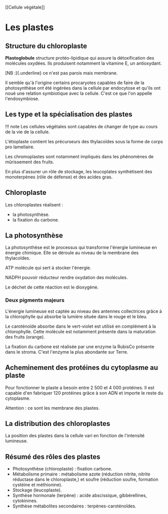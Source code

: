 [[Cellule végétale]]

# Les plastes

## Structure du chloroplaste

__Plastoglobule__ structure protéo-lipidique qui assure la détoxification des molécules oxydées. Ils produisent notamment la vitamine E, un antioxydant.

[NB :]{.underline} ce n'est pas parois mais membrane.

Il semble qu'à l'origine certains procaryotes capables de faire de la photosynthèse ont été ingérées dans la cellule par endocytose et qu'ils ont noué une relation symbiotique avec la cellule. C'est ce que l'on appelle l'endosymbiose.

## Les type et la spécialisation des plastes

!!! note
    Les cellules végétales sont capables de changer de type au cours de la vie de la cellule.

L'étioplaste contient les précurseurs des thylacoïdes sous la forme de corps pro lamellaire.

Les chromoplastes sont notamment impliqués dans les phénomènes de mûrissement des fruits.

En plus d'assurer un rôle de stockage, les leucoplates synthétisent des monoterpènes (rôle de défense) et des acides gras.

## Chloroplaste

Les chloroplastes réalisent :

* la photosynthèse.
* la fixation du carbone.

## La photosynthèse

La photosynthèse est le processus qui transforme l'énergie lumineuse en énergie chimique. Elle se déroule au niveau de la membrane des thylacoïdes.

ATP molécule qui sert à stocker l'énergie.

NADPH pouvoir réducteur rendre oxydation des molécules.

Le déchet de cette réaction est le dioxygène.

### Deux pigments majeurs

L'énergie lumineuse est captée au niveau des antennes collectrices grâce à la chlorophylle qui absorbe la lumière située dans le rouge et le bleu.

Le caroténoïde absorbe dans le vert-violet est utilisé en complément à la chlorophylle. Cette molécule est notamment présente dans la maturation des fruits (orange).

La fixation du carbone est réalisée par une enzyme la RubisCo présente dans le stroma. C'est l'enzyme la plus abondante sur Terre.

## Acheminement des protéines du cytoplasme au plaste

Pour fonctionner le plaste a besoin entre 2 500 et 4 000 protéines. Il est capable d'en fabriquer 120 protéines grâce à son ADN et importe le reste du cytoplasme.

Attention : ce sont les membrane des
plastes.

## La distribution des chloroplastes

La position des plastes dans la cellule vari en fonction de l'intensité lumineuse.

## Résumé des rôles des plastes

* Photosynthèse (chloroplaste) : fixation carbone.
* Métabolisme primaire : métabolisme azote (réduction nitrite, nitrite réductase dans le chloroplaste,) et soufre (réduction soufre, formation cystéine et méthionine).
* Stockage (leucoplaste).
* Synthèse hormonale (terpène) : acide abscissique, gibbérellines, cytokinines.
* Synthèse métabolites secondaires : terpènes-caroténoïdes.